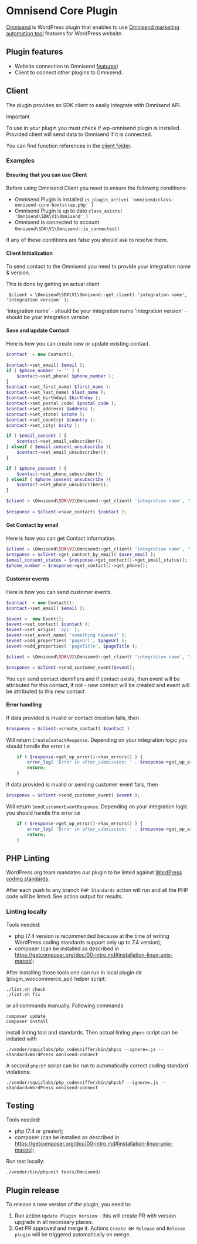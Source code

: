 # Omnisend Core Plugin

[Omnisend](https://wordpress.org/plugins/omnisend/) is WordPress plugin that enables to use [Omnisend marketing automation tool](https://www.omnisend.com/) features
for WordPress website.

## Plugin features

-   Website connection to Omnisend [features](https://www.omnisend.com/features/))
-   Client to connect other plugins to Omnisend.

## Client

The plugin provides an SDK client to easily integrate with Omnisend API.

> [!IMPORTANT]  
> To use in your plugin you must check if wp-omnisend plugin is installed.
> Provided client will send data to Omnisend if it is connected.

You can find function references in the [client folder](https://github.com/omnisend/wp-omnisend/tree/main/omnisend/includes/SDK/V1).

### Examples

#### Ensuring that you can use Client

Before using Omnisend Client you need to ensure the following conditions:

-   Omnisend Plugin is installed `is_plugin_active( 'omnisend/class-omnisend-core-bootstrap.php' )`
-   Omnisend Plugin is up to date `class_exists( 'Omnisend\SDK\V1\Omnisend' )`
-   Omnisend is connected to account `Omnisend\SDK\V1\Omnisend::is_connected()`

If any of these conditions are false you should ask to resolve them.

#### Client Initialization

To send contact to the Omnisend you need to provide your integration name & version.

This is done by getting an actual client

` $client = \Omnisend\SDK\V1\Omnisend::get_client( 'integration name', 'integration version' );`

'integration name' - should be your integration name
'integration version' - should be your integration version


#### Save and update Contact

Here is how you can create new or update existing contact.

```php
$contact  = new Contact();

$contact->set_email( $email );
if ( $phone_number != '' ) {
	$contact->set_phone( $phone_number );
}
$contact->set_first_name( $first_name );
$contact->set_last_name( $last_name );
$contact->set_birthday( $birthday );
$contact->set_postal_code( $postal_code );
$contact->set_address( $address );
$contact->set_state( $state );
$contact->set_country( $country );
$contact->set_city( $city );

if ( $email_consent ) {
	$contact->set_email_subscriber();
} elseif ( $email_consent_unsubscribe ){
	$contact->set_email_unsubscriber();
}

if ( $phone_consent ) {
	$contact->set_phone_subscriber();
} elseif ( $phone_consent_unsubscribe ){
	$contact->set_phone_unsubscriber();
}

$client = \Omnisend\SDK\V1\Omnisend::get_client( 'integration name', 'integration version' );
	
$response = $client->save_contact( $contact );
```

#### Get Contact by email

Here is how you can get Contact information.

```php
$client = \Omnisend\SDK\V1\Omnisend::get_client( 'integration name', 'integration version' );
$response = $client->get_contact_by_email( $user_email );
$email_consent_status = $response->get_contact()->get_email_status();
$phone_number = $response->get_contact()->get_phone();
```

#### Customer events

Here is how you can send customer events.

```php
$contact  = new Contact();
$contact->set_email( $email );

$event =  new Event();
$event->set_contact( $contact );
$event->set_origin( 'api' );
$event->set_event_name( 'something hapened' );
$event->add_properties( 'pageUrl', $pageUrl );
$event->add_properties( 'pageTitle', $pageTitle );

$client = \Omnisend\SDK\V1\Omnisend::get_client( 'integration name', 'integration version' );

$response = $client->send_customer_event($event);
```

You can send contact identifiers and if contact exists, then event will be attributed for this contact, if not - new contact will be created and event will be attributed to this new contact

#### Error handling

If data provided is invalid or contact creation fails, then

```php
$response = $client->create_contact( $contact )
```

Will return `CreateContactResponse`. Depending on your integration logic you should handle the error i.e

```php
    if ( $response->get_wp_error()->has_errors() ) {
        error_log( 'Error in after_submission: ' . $response->get_wp_error()->get_error_message());
        return;
    }
```

If data provided is invalid or sending customer event fails, then

```php
$response = $client->send_customer_event( $event );
```

Will return `SendCustomerEventResponse`. Depending on your integration logic you should handle the error i.e

```php
    if ( $response->get_wp_error()->has_errors() ) {
        error_log( 'Error in after_submission: ' . $response->get_wp_error()->get_error_message() );
        return;
    }
```

## PHP Linting

WordPress.org team mandates our plugin to be linted
against [WordPress coding standards](https://github.com/WordPress/WordPress-Coding-Standards).

After each push to any branch `PHP Standards` action will run and all the PHP code will be linted. See action output for results.

### Linting locally

Tools needed:

-   php (7.4 version is recommended because at the time of writing WordPress coding standards support only up to 7.4 version);
-   composer (can be installed as described in https://getcomposer.org/doc/00-intro.md#installation-linux-unix-macos);

After installing those tools one can run in local plugin dir (plugin_woocommerce_api) helper script:

```shell
./lint.sh check
./lint.sh fix
```

or all commands manually. Following commands

```shell
composer update
composer install
```

install linting tool and standards. Then actual linting `phpcs` script can be initiated with

```shell
./vendor/squizlabs/php_codesniffer/bin/phpcs --ignore=.js --standard=WordPress omnisend-connect
```

A second `phpcbf` script can be run to automatically correct coding standard violations:

```shell
./vendor/squizlabs/php_codesniffer/bin/phpcbf --ignore=.js --standard=WordPress omnisend-connect
```

## Testing

Tools needed:

-   php (7.4 or greater);
-   composer (can be installed as described in https://getcomposer.org/doc/00-intro.md#installation-linux-unix-macos);

Run test locally:

```shell
./vendor/bin/phpunit tests/Omnisend/
```

## Plugin release

To release a new version of the plugin, you need to:

1. Run action `Update Plugin Version` - this will create PR with version upgrade in all necessary places.
2. Get PR approved and merge it. Actions `Create GH Release` and `Release plugin` will be triggered automatically on merge.
